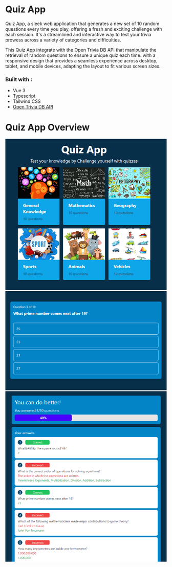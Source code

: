 # Quiz App
Quiz App, a sleek web application that generates a new set of 10 random questions every time you play, offering a fresh and exciting challenge with each session. It's a streamlined and interactive way to test your trivia prowess across a variety of categories and difficulties.

This Quiz App integrate with the Open Trivia DB API that manipulate the retrieval of random questions to ensure a unique quiz each time. with a responsive design that provides a seamless experience across desktop, tablet, and mobile devices, adapting the layout to fit various screen sizes.

### Built with :
* Vue 3
* Typescript
* Tailwind CSS
* [Open Trivia DB API](https://opentdb.com/api_config.php)

# Quiz App Overview

<p align="center">
  <img src="./public/QuizApp.png" alt="Quiz App" width="738">
  <img src="./public/quiz.png" alt="Quiz App" width="738">
  <img src="./public/result.png" alt="Quiz App" width="738">
</p>